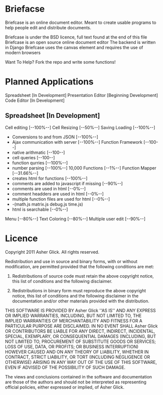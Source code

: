Briefacse
=========

Briefcase is an online document editor. Meant to create usable programs to help people edit and distribute documents.

Briefcase is under the BSD licence, full text found at the end of this file
Briefcase is an open source online document editor
The backend is written in Django
Briefcase uses the canvas element and requires the use of modern browsers

Want To Help? Fork the repo and write some functions!

Planned Applications
====================
Spreadsheet [In Development]
Presentation Editor [Beginning Development]
Code Editor [In Development]




Spreadsheet [In Development]
-------------------------------------
  Cell editing [--100%--]
  Cell Resizing [--50%--]
  Saving Loading [--100%--]
   - Conversions to and from JSON [--100%--]
   - Ajax communication with server [--100%--]
  Function Framework [--100--]
   - native arithmatic [--100--]
   - cell queries [--100--]
   - function qurries [--100%--]
   - number parsing [--100%--]
  10,000 Functions [--1%--]
  Function Mapper [--31.66%--]
   - creates html for functions [--100%--]
   - comments are added to javascript if missing [--90%--]
   - comments are used in html [--0%--]
   - comment headders are used in html [--0%--]
   - multiple function files are used for html [--0%--]
   - -(math.js matrix.js debug.js time.js)
   - html is searchable [--0%--]

  Menu [--80%--]
  Text Coloring [--80%--]
  Multiple user edit [--90%--]

Licence
=======
Copyright 2011 Asher Glick. All rights reserved.

Redistribution and use in source and binary forms, with or without modification, are
permitted provided that the following conditions are met:

   1. Redistributions of source code must retain the above copyright notice, this list of
      conditions and the following disclaimer.

   2. Redistributions in binary form must reproduce the above copyright notice, this list
      of conditions and the following disclaimer in the documentation and/or other materials
      provided with the distribution.

THIS SOFTWARE IS PROVIDED BY Asher Glick ''AS IS'' AND ANY EXPRESS OR IMPLIED
WARRANTIES, INCLUDING, BUT NOT LIMITED TO, THE IMPLIED WARRANTIES OF MERCHANTABILITY AND
FITNESS FOR A PARTICULAR PURPOSE ARE DISCLAIMED. IN NO EVENT SHALL Asher Glick OR
CONTRIBUTORS BE LIABLE FOR ANY DIRECT, INDIRECT, INCIDENTAL, SPECIAL, EXEMPLARY, OR
CONSEQUENTIAL DAMAGES (INCLUDING, BUT NOT LIMITED TO, PROCUREMENT OF SUBSTITUTE GOODS OR
SERVICES; LOSS OF USE, DATA, OR PROFITS; OR BUSINESS INTERRUPTION) HOWEVER CAUSED AND ON
ANY THEORY OF LIABILITY, WHETHER IN CONTRACT, STRICT LIABILITY, OR TORT (INCLUDING
NEGLIGENCE OR OTHERWISE) ARISING IN ANY WAY OUT OF THE USE OF THIS SOFTWARE, EVEN IF
ADVISED OF THE POSSIBILITY OF SUCH DAMAGE.

The views and conclusions contained in the software and documentation are those of the
authors and should not be interpreted as representing official policies, either expressed
or implied, of Asher Glick.
